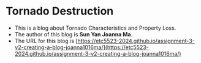 
# Tornado Destruction

* This is a blog about Tornado Characteristics and Property Loss. 
* The author of this blog is **Sun Yan Joanna Ma**.
* The URL for this blog is [https://etc5523-2024.github.io/assignment-3-v2-creating-a-blog-joanna1016ma/](https://etc5523-2024.github.io/assignment-3-v2-creating-a-blog-joanna1016ma/)
